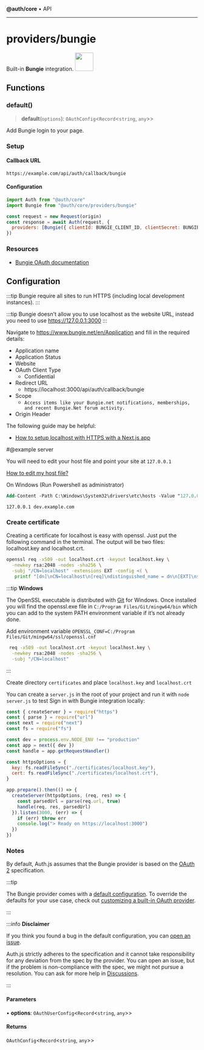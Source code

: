 **@auth/core** • API

***

# providers/bungie

<div style={{backgroundColor: "#000", display: "flex", justifyContent: "space-between", color: "#fff", padding: 16}}>
<span>Built-in <b>Bungie</b> integration.</span>
<a href="https://bungie.net/">
  <img style={{display: "block"}} src="https://authjs.dev/img/providers/bungie.svg" height="48" width="48"/>
</a>
</div>

## Functions

### default()

> **default**(`options`): `OAuthConfig`\<`Record`\<`string`, `any`\>\>

Add Bungie login to your page.

### Setup

#### Callback URL
```
https://example.com/api/auth/callback/bungie
```

#### Configuration
```js
import Auth from "@auth/core"
import Bungie from "@auth/core/providers/bungie"

const request = new Request(origin)
const response = await Auth(request, {
  providers: [Bungie({ clientId: BUNGIE_CLIENT_ID, clientSecret: BUNGIE_CLIENT_SECRET, headers: { "X-API-Key": BUNGIE_API_KEY } })],
})
```

### Resources

 - [Bungie OAuth documentation](https://github.com/Bungie-net/api/wiki/OAuth-Documentation)

## Configuration

:::tip
Bungie require all sites to run HTTPS (including local development instances).
:::

:::tip
Bungie doesn't allow you to use localhost as the website URL, instead you need to use https://127.0.0.1:3000
:::

Navigate to https://www.bungie.net/en/Application and fill in the required details:

- Application name
- Application Status
- Website
- OAuth Client Type
  - Confidential
- Redirect URL
  - https://localhost:3000/api/auth/callback/bungie
- Scope
  - `Access items like your Bungie.net notifications, memberships, and recent Bungie.Net forum activity.`
- Origin Header

The following guide may be helpful:

- [How to setup localhost with HTTPS with a Next.js app](https://medium.com/@anMagpie/secure-your-local-development-server-with-https-next-js-81ac6b8b3d68)

#@example server

You will need to edit your host file and point your site at `127.0.0.1`

[How to edit my host file?](https://phoenixnap.com/kb/how-to-edit-hosts-file-in-windows-mac-or-linux)

On Windows (Run Powershell as administrator)

```ps
Add-Content -Path C:\Windows\System32\drivers\etc\hosts -Value "127.0.0.1`tdev.example.com" -Force
```

```
127.0.0.1 dev.example.com
```

### Create certificate

Creating a certificate for localhost is easy with openssl. Just put the following command in the terminal. The output will be two files: localhost.key and localhost.crt.

```bash
openssl req -x509 -out localhost.crt -keyout localhost.key \
  -newkey rsa:2048 -nodes -sha256 \
  -subj "/CN=localhost" -extensions EXT -config <( \
   printf "[dn]\nCN=localhost\n[req]\ndistinguished_name = dn\n[EXT]\nsubjectAltName=DNS:localhost\nkeyUsage=digitalSignature\nextendedKeyUsage=serverAuth")
```

:::tip
**Windows**

The OpenSSL executable is distributed with [Git](https://git-scm.com/download/win]9) for Windows.
Once installed you will find the openssl.exe file in `C:/Program Files/Git/mingw64/bin` which you can add to the system PATH environment variable if it’s not already done.

Add environment variable `OPENSSL_CONF=C:/Program Files/Git/mingw64/ssl/openssl.cnf`

```bash
 req -x509 -out localhost.crt -keyout localhost.key \
  -newkey rsa:2048 -nodes -sha256 \
  -subj "/CN=localhost"
```

:::

Create directory `certificates` and place `localhost.key` and `localhost.crt`

You can create a `server.js` in the root of your project and run it with `node server.js` to test Sign in with Bungie integration locally:

```js
const { createServer } = require("https")
const { parse } = require("url")
const next = require("next")
const fs = require("fs")

const dev = process.env.NODE_ENV !== "production"
const app = next({ dev })
const handle = app.getRequestHandler()

const httpsOptions = {
  key: fs.readFileSync("./certificates/localhost.key"),
  cert: fs.readFileSync("./certificates/localhost.crt"),
}

app.prepare().then(() => {
  createServer(httpsOptions, (req, res) => {
    const parsedUrl = parse(req.url, true)
    handle(req, res, parsedUrl)
  }).listen(3000, (err) => {
    if (err) throw err
    console.log("> Ready on https://localhost:3000")
  })
})
```

### Notes

By default, Auth.js assumes that the Bungie provider is
based on the [OAuth 2](https://www.rfc-editor.org/rfc/rfc6749.html) specification.

:::tip

The Bungie provider comes with a [default configuration](https://github.com/nextauthjs/next-auth/blob/main/packages/core/src/providers/bungie.ts).
To override the defaults for your use case, check out [customizing a built-in OAuth provider](https://authjs.dev/guides/providers/custom-provider#override-default-options).

:::

:::info **Disclaimer**

If you think you found a bug in the default configuration, you can [open an issue](https://authjs.dev/new/provider-issue).

Auth.js strictly adheres to the specification and it cannot take responsibility for any deviation from
the spec by the provider. You can open an issue, but if the problem is non-compliance with the spec,
we might not pursue a resolution. You can ask for more help in [Discussions](https://authjs.dev/new/github-discussions).

:::

#### Parameters

• **options**: `OAuthUserConfig`\<`Record`\<`string`, `any`\>\>

#### Returns

`OAuthConfig`\<`Record`\<`string`, `any`\>\>
